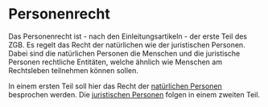 # Personenrecht

Das Personenrecht ist - nach den Einleitungsartikeln - der erste Teil des ZGB.
Es regelt das Recht der natürlichen wie der juristischen Personen. Dabei sind
die natürlichen Personen die Menschen und die juristische Personen rechtliche
Entitäten, welche ähnlich wie Menschen am Rechtsleben teilnehmen können sollen.

In einem ersten Teil soll hier das Recht der 
[natürlichen Personen](natuerliche_personen.md)
besprochen
werden. Die 
[juristischen Personen](juristische_personen.md)
folgen in einem zweiten Teil.
